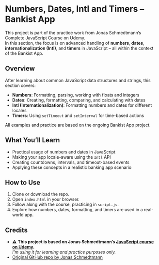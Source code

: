 # Numbers, Dates, Intl and Timers – Bankist App

This project is part of the practice work from Jonas Schmedtmann’s Complete JavaScript Course on Udemy.  
In this section, the focus is on advanced handling of **numbers**, **dates**, **internationalization (Intl)**, and **timers** in JavaScript – all within the context of the Bankist App.

## Overview

After learning about common JavaScript data structures and strings, this section covers:

- **Numbers**: Formatting, parsing, working with floats and integers
- **Dates**: Creating, formatting, comparing, and calculating with dates
- **Intl (Internationalization)**: Formatting numbers and dates for different locales
- **Timers**: Using `setTimeout` and `setInterval` for time-based actions

All examples and practice are based on the ongoing Bankist App project.

## What You’ll Learn

- Practical usage of numbers and dates in JavaScript
- Making your app locale-aware using the `Intl` API
- Creating countdowns, intervals, and timeout-based events
- Applying these concepts in a realistic banking app scenario

## How to Use

1. Clone or download the repo.
2. Open `index.html` in your browser.
3. Follow along with the course, practicing in `script.js`.
4. Explore how numbers, dates, formatting, and timers are used in a real-world app.

## Credits

- ⚠️ **This project is based on Jonas Schmedtmann’s [JavaScript course on Udemy](https://www.udemy.com/course/the-complete-javascript-course/).**  
  _I'm using it for learning and practice purposes only._
- [Original GitHub repo by Jonas Schmedtmann](https://github.com/jonasschmedtmann/complete-javascript-course)

